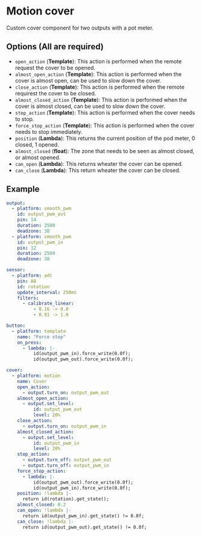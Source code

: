 # Motion cover

Custom cover component for two outputs with a pot meter.

## Options (All are required)

- `open_action` (**Template**): This action is performed when the remote request the cover to be opened.
- `almost_open_action` (**Template**): This action is performed when the cover is almost open, can be used to slow down the cover.
- `close_action` (**Template**): This action is performed when the remote requirest the cover to be closed.
- `almost_closed_action` (**Template**): This action is performed when the cover is almost closed, can be used to slow down the cover.
- `stop_action` (**Template**): This action is performed when the cover needs to stop.
- `force_stop_action` (**Template**): This action is performed when the cover needs to stop immediately.
- `position` (**Lambda**): This returns the current position of the pod meter, 0 closed, 1 opened.
- `almost_closed` (**float**): The zone that needs to be seen as almost closed, or almost opened.
- `can_open` (**Lambda**): This returns wheater the cover can be opened.
- `can_close` (**Lambda**): This return wheater the cover can be closed.

## Example

```yaml
output:
  - platform: smooth_pwm
    id: output_pwm_out
    pin: 14
    duration: 2500
    deadzone: 38
  - platform: smooth_pwm
    id: output_pwm_in
    pin: 12
    duration: 2500
    deadzone: 38

sensor:
  - platform: adc
    pin: A0
    id: rotation
    update_interval: 250ms
    filters:
      - calibrate_linear:
          - 0.16 -> 0.0
          - 0.91 -> 1.0

button:
  - platform: template
    name: "Force stop"
    on_press:
      - lambda: |-
          id(output_pwm_in).force_write(0.0f);
          id(output_pwm_out).force_write(0.0f);

cover:
  - platform: motion
    name: Cover
    open_action:
      - output.turn_on: output_pwm_out
    almost_open_action: 
      - output.set_level:
          id: output_pwm_out
          level: 20%
    close_action:
      - output.turn_on: output_pwm_in
    almost_closed_action:
      - output.set_level:
          id: output_pwm_in
          level: 20%
    stop_action:
      - output.turn_off: output_pwm_out
      - output.turn_off: output_pwm_in
    force_stop_action:
      - lambda: |-
          id(output_pwm_out).force_write(0.0f);
          id(output_pwm_in).force_write(0.0f);
    position: !lambda |-
      return id(rotation).get_state();
    almost_closed: 0.2
    can_open: !lambda |-
      return id(output_pwm_in).get_state() != 0.0f;
    can_close: !lambda |-
      return id(output_pwm_out).get_state() != 0.0f;
```
